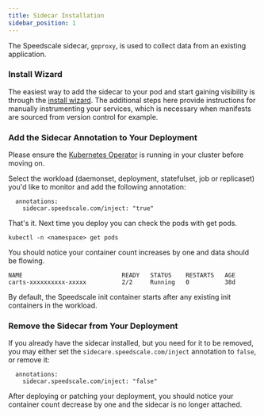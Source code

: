 ```yaml
---
title: Sidecar Installation
sidebar_position: 1
---
```


The Speedscale sidecar, `goproxy`, is used to collect data from an existing application.

### Install Wizard <a href="#install-sidecar-with-wizard" id="install-sidecar-with-wizard"></a>

The easiest way to add the sidecar to your pod and start gaining visibility is through the [install wizard](../install/kubernetes-operator.md#install-wizard).
The additional steps here provide instructions for manually instrumenting your services, which is necessary when manifests are sourced
from version control for example.

### Add the Sidecar Annotation to Your Deployment

Please ensure the [Kubernetes Operator](../install/kubernetes-operator.md) is running in your cluster before moving on.

Select the workload (daemonset, deployment, statefulset, job or replicaset) you'd like to monitor and add the following annotation:

```
  annotations:
    sidecar.speedscale.com/inject: "true"
```

That's it. Next time you deploy you can check the pods with get pods.

```
kubectl -n <namespace> get pods
```

You should notice your container count increases by one and data should be flowing.

```
NAME                            READY   STATUS    RESTARTS   AGE
carts-xxxxxxxxxx-xxxxx          2/2     Running   0          38d
```

By default, the Speedscale init container starts after any existing init containers in the workload.

### Remove the Sidecar from Your Deployment

If you already have the sidecar installed, but you need for it to be removed, you may either set the `sidecare.speedscale.com/inject` annotation to `false`, or remove it:

```
  annotations:
    sidecar.speedscale.com/inject: "false"
```

After deploying or patching your deployment, you should notice your container count decrease by one and the sidecar is no longer attached.
